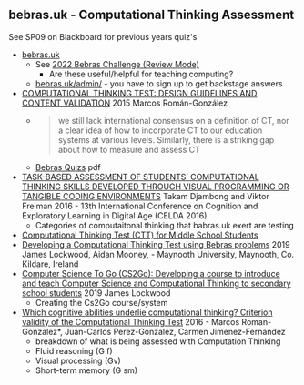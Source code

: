 bebras.uk - Computational Thinking Assessment
---------------------------------

See SP09 on Blackboard for previous years quiz's

* [bebras.uk](https://bebras.uk/)
    * See [2022 Bebras Challenge (Review Mode)](https://bebras.uk/index.php?action=user_competition&grp_id=13757)
        * Are these useful/helpful for teaching computing?
    * [bebras.uk/admin/](https://bebras.uk/admin/) - you have to sign up to get backstage answers
* [COMPUTATIONAL THINKING TEST: DESIGN GUIDELINES AND CONTENT VALIDATION](http://dx.doi.org/10.13140/RG.2.1.4203.4329) 2015 Marcos Román-González
    * > we still lack international consensus on a definition of CT, nor a clear idea of how to incorporate CT to our education systems at various levels. Similarly, there is a striking gap about how to measure and assess CT
    * [Bebras Quizs](http://www.cs.nuim.ie/~amooney/CS2Go/) pdf
* [TASK-BASED ASSESSMENT OF STUDENTS’ COMPUTATIONAL THINKING SKILLS DEVELOPED THROUGH VISUAL PROGRAMMING OR TANGIBLE CODING ENVIRONMENTS](https://files.eric.ed.gov/fulltext/ED571389.pdf) Takam Djambong and Viktor Freiman 2016 - 13th International Conference on Cognition and Exploratory Learning in Digital Age (CELDA 2016)
    * Categories of computaitonal thinking that babras.uk exert are testing
* [Computational Thinking Test (CTT) for Middle School Students](https://www.researchgate.net/publication/324680249_Computational_Thinking_Test_CTT_for_Middle_School_Students)
* [Developing a Computational Thinking Test using Bebras problems](https://core.ac.uk/download/pdf/297030171.pdf) 2019 James Lockwood, Aidan Mooney,  - Maynooth University, Maynooth, Co. Kildare, Ireland
* [Computer Science To Go (CS2Go): Developing a course to introduce and teach Computer Science and Computational Thinking to secondary school students](http://mural.maynoothuniversity.ie/11015/) 2019 James Lockwood
    * Creating the Cs2Go course/system
* [Which cognitive abilities underlie computational thinking? Criterion validity of the Computational Thinking Test](https://www.computacional.com.br/files/Gerais/ROMAN%20-%20Which%20cognitive%20abilities%20underlie%20computational%20thinking.pdf) 2016 - Marcos Roman-Gonzalez*, Juan-Carlos Perez-Gonzalez, Carmen Jimenez-Fernandez
    * breakdown of what is being assessed with Computation Thinking
    * Fluid reasoning (G f)
    * Visual processing (Gv)
    * Short-term memory (G sm)
